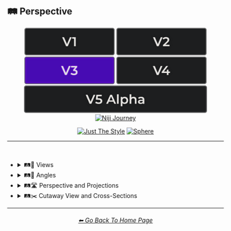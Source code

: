 <h2>🛤️ Perspective</h2>

<div align="center">

[<img src="/Images/Repo_Parts/Buttons/Version_Buttons/button_version_V1_inactive.webp?raw=true" alt="MidJourney V1" height="64" />](/Pages/MJ_V1/Style_Pages/Sphere/Perspective.md)
[<img src="/Images/Repo_Parts/Buttons/Version_Buttons/button_version_V2_inactive.webp?raw=true" alt="MidJourney V2" height="64" />](/Pages/MJ_V2/Style_Pages/Sphere/Perspective.md)
[<img src="/Images/Repo_Parts/Buttons/Version_Buttons/button_version_V3_active.webp?raw=true" alt="MidJourney V3" height="64" />](/Pages/MJ_V3/Style_Pages/Sphere/Perspective.md)
[<img src="/Images/Repo_Parts/Buttons/Version_Buttons/button_version_V4_inactive.webp?raw=true" alt="MidJourney V4" height="64" />](/Pages/MJ_V4/Style_Pages/Just_The_Style/Perspective.md)
<br>
[<img src="/Images/Repo_Parts/Buttons/Version_Buttons/button_version_V5_Alpha_inactive_half.webp?raw=true" alt="MidJourney V5" height="64" />](/Pages/MJ_V5/Style_Pages/Just_The_Style/Perspective.md)
[<img src="/Images/Repo_Parts/Buttons/Version_Buttons/button_version_niji_inactive_half.webp?raw=true" alt="Niji Journey" height="64" />](/Pages/Niji_Journey/Niji_V4/Style_Pages/Perspective.md)

[<img src="/Images/Repo_Parts/Buttons/Image_Type_Buttons/button_just_the_style_inactive.webp?raw=true" alt="Just The Style" width="140.5" />](/Pages/MJ_V3/Style_Pages/Just_The_Style/Perspective.md)
[<img src="/Images/Repo_Parts/Buttons/Image_Type_Buttons/button_sphere_active.webp?raw=true" alt="Sphere" width="140.5" />](/Pages/MJ_V3/Style_Pages/Sphere/Perspective.md)

</div>

<hr>
<br>


- <details><summary>🛤️🔭 Views</summary><p><div align="center">

	| Top-View | Side-View | Satellite-View |
	| :-: | :-: | :-: |
	| <img src="/Images/MJ_V3/MidJourney_Styles_(sphere)/sphere_Top-View.webp?raw=true" width="256" /> | <img src="/Images/MJ_V3/MidJourney_Styles_(sphere)/sphere_Side-View.webp?raw=true" width="256" /> | <img src="/Images/MJ_V3/MidJourney_Styles_(sphere)/sphere_Satellite-View.webp?raw=true" width="256" /> |

	<br>
	
	| Worms-Eye View | Aerial View | View From an Airplane |
	| :-: | :-: | :-: |
	| <img src="/Images/MJ_V3/MidJourney_Styles_(sphere)/sphere_Worms-Eye_View.webp?raw=true" width="256" /> | <img src="/Images/MJ_V3/MidJourney_Styles_(sphere)/sphere_Aerial_View.webp?raw=true" width="256" /> | <img src="/Images/MJ_V3/MidJourney_Styles_(sphere)/Wave_12/sphere_View_From_an_Airplane.webp?raw=true" width="256" /> |

	<br>

	| Closeup | Closeup-View | Extreme Closeup |
	| :-: | :-: | :-: |
	| <img src="/Images/MJ_V3/MidJourney_Styles_(sphere)/sphere_Closeup.webp?raw=true" width="256" /> | <img src="/Images/MJ_V3/MidJourney_Styles_(sphere)/sphere_Closeup-View.webp?raw=true" width="256" /> | <img src="/Images/MJ_V3/MidJourney_Styles_(sphere)/Wave_11/sphere_Extreme_Closeup.webp?raw=true" width="256" /> |

	<br>

	| Wide Shot | Epic Wide Shot |
	| :-: | :-: |
	| <img src="/Images/MJ_V3/MidJourney_Styles_(sphere)/sphere_Wide_Shot.webp?raw=true" width="256" /> | <img src="/Images/MJ_V3/MidJourney_Styles_(sphere)/sphere_Epic_Wide_Shot.webp?raw=true" width="256" /> |
	
	<br>
	
	| Centered-Shot | Selfie |
	| :-: | :-: |
	| <img src="/Images/MJ_V3/MidJourney_Styles_(sphere)/Wave_10/sphere_Selfie.webp?raw=true" width="256" /> | <img src="/Images/MJ_V3/MidJourney_Styles_(sphere)/Wave_10/sphere_Centered-Shot.webp?raw=true" width="256" /> |
	
	<br>
	
	| First-Person | First-Person View | Field of View |
	| :-: | :-: | :-: |
	| <img src="/Images/MJ_V3/MidJourney_Styles_(sphere)/sphere_First-Person.webp?raw=true" width="256" /> | <img src="/Images/MJ_V3/MidJourney_Styles_(sphere)/sphere_First-Person_view.webp?raw=true" width="256" /> | <img src="/Images/MJ_V3/MidJourney_Styles_(sphere)/sphere_Field_of_View.webp?raw=true" width="256" /> |

	<br>
	
	| Third-Person | Third-Person View | Product-View |
	| :-: | :-: | :-: |
	| <img src="/Images/MJ_V3/MidJourney_Styles_(sphere)/sphere_Third-Person.webp?raw=true" width="256" /> | <img src="/Images/MJ_V3/MidJourney_Styles_(sphere)/sphere_Third-Person_View.webp?raw=true" width="256" /> | <img src="/Images/MJ_V3/MidJourney_Styles_(sphere)/sphere_Product-View.webp?raw=true" width="256" /> |

  </div></p></details>


- <details><summary>🛤️📐 Angles</summary><p><div align="center">

	| Low Angle | High Angle |
	| :-: | :-: |
	| <img src="/Images/MJ_V3/MidJourney_Styles_(sphere)/Wave_11/sphere_Low_Angle.webp?raw=true" width="256" /> | <img src="/Images/MJ_V3/MidJourney_Styles_(sphere)/Wave_11/sphere_High_Angle.webp?raw=true" width="256" /> |


  </div></p></details>


- <details><summary>🛤️🛣️ Perspective and Projections</summary><p><div align="center">

	| Perspective | Perspective Projection | Panini Projection |
	| :-: | :-: | :-: |
	| <img src="/Images/MJ_V3/MidJourney_Styles_(sphere)/sphere_Perspective.webp?raw=true" width="256" /> | <img src="/Images/MJ_V3/MidJourney_Styles_(sphere)/sphere_Perspective_Projection.webp?raw=true" width="256" /> | <img src="/Images/MJ_V3/MidJourney_Styles_(sphere)/sphere_Panini_Projection.webp?raw=true" width="256" /> | 
	
	<br>

	| Miniature Faking | Brenizer Method |
	| :-: | :-: |
	| <img src="/Images/MJ_V3/MidJourney_Styles_(sphere)/sphere_Miniature_Faking.webp?raw=true" width="256" /> | <img src="/Images/MJ_V3/MidJourney_Styles_(sphere)/sphere_Brenizer_Method.webp?raw=true" width="256" /> |

	<br>
	
	| Forced Perspective | Aerial Perspective |
	| :-: | :-: |
	| <img src="/Images/MJ_V3/MidJourney_Styles_(sphere)/Wave_14/sphere_Forced_Perspective.webp?raw=true" width="256" /> | <img src="/Images/MJ_V3/MidJourney_Styles_(sphere)/Wave_14/sphere_Aerial_Perspective.webp?raw=true" width="256" /> |
	
	<br>

	| Isometric |
	| :-: |
	| <img src="/Images/MJ_V3/MidJourney_Styles_(sphere)/sphere_Isometric.webp?raw=true" width="256" /> |

	<br>
	
	| Orthographic | Multiview Projection |
	| :-: | :-: |
	| <img src="/Images/MJ_V3/MidJourney_Styles_(sphere)/sphere_Orthographic.webp?raw=true" width="256" /> | <img src="/Images/MJ_V3/MidJourney_Styles_(sphere)/sphere_Multiview_Projection.webp?raw=true" width="256" /> |

	<br>

	| Axonometric | Axonometric Projection |
	| :-: | :-: |
	| <img src="/Images/MJ_V3/MidJourney_Styles_(sphere)/Wave_10/sphere_Axonometric.webp?raw=true" width="256" /> | <img src="/Images/MJ_V3/MidJourney_Styles_(sphere)/sphere_Axonometric_Projection.webp?raw=true" width="256" /> |

	<br>
	
	| Dimetric Projection | Trimetric Projection |
	| :-: | :-: |
	| <img src="/Images/MJ_V3/MidJourney_Styles_(sphere)/sphere_Dimetric_Projection.webp?raw=true" width="256" /> | <img src="/Images/MJ_V3/MidJourney_Styles_(sphere)/sphere_Trimetric_Projection.webp?raw=true" width="256" /> |
	
	<br>
	
	| Parallel Projection | Oblique Projection |
	| :-: | :-: |
	| <img src="/Images/MJ_V3/MidJourney_Styles_(sphere)/sphere_Parallel_Projection.webp?raw=true" width="256" /> | <img src="/Images/MJ_V3/MidJourney_Styles_(sphere)/sphere_Oblique_Projection.webp?raw=true" width="256" /> |

	<br>

	| Anamorphosis | Accelerated Perspective | Linear Perspective |
	| :-: | :-: | :-: |
	| <img src="/Images/MJ_V3/MidJourney_Styles_(sphere)/Wave_14/sphere_Anamorphosis.webp?raw=true" width="256" /> | <img src="/Images/MJ_V3/MidJourney_Styles_(sphere)/sphere_Accelerated_Perspective.webp?raw=true" width="256" /> | <img src="/Images/MJ_V3/MidJourney_Styles_(sphere)/sphere_Linear_Perspective.webp?raw=true" width="256" /> |

	<br>
	
	| One-Point Perspective | Two-Point Perspective | Three-Point Perspective |
	| :-: | :-: | :-: |
	| <img src="/Images/MJ_V3/MidJourney_Styles_(sphere)/sphere_One-Point_Perspective.webp?raw=true" width="256" /> | <img src="/Images/MJ_V3/MidJourney_Styles_(sphere)/sphere_Two-Point_Perspective.webp?raw=true" width="256" /> | <img src="/Images/MJ_V3/MidJourney_Styles_(sphere)/sphere_Three-Point_Perspective.webp?raw=true" width="256" /> |
	
	<br>

	| Curvilinear Perspective |
	| :-: |
	| <img src="/Images/MJ_V3/MidJourney_Styles_(sphere)/sphere_Curvilinear_Perspective.webp?raw=true" width="256" /> |

	<br>

	| Cylindrical Perspective |
	| :-: |
	| <img src="/Images/MJ_V3/MidJourney_Styles_(sphere)/sphere_Cylindrical_Perspective.webp?raw=true" width="256" /> |

	<br>
	
	| Reverse Perspective | Inverse Perspective | Inverted Perspective |
	| :-: | :-: | :-: |
	| <img src="/Images/MJ_V3/MidJourney_Styles_(sphere)/sphere_Reverse_Perspective.webp?raw=true" width="256" /> | <img src="/Images/MJ_V3/MidJourney_Styles_(sphere)/sphere_Inverse_Perspective.webp?raw=true" width="256" /> | <img src="/Images/MJ_V3/MidJourney_Styles_(sphere)/sphere_Inverted_Perspective.webp?raw=true" width="256" /> |
	
	<br>
	
	| Divergent Perspective |
	| :-: |
	| <img src="/Images/MJ_V3/MidJourney_Styles_(sphere)/sphere_Divergent_Perspective.webp?raw=true" width="256" /> |

  </div></p></details>


- <details><summary>🛤️✂️ Cutaway View and Cross-Sections</summary><p><div align="center">

	| Cross-Section |
	| :-: |
	| <img src="/Images/MJ_V3/MidJourney_Styles_(sphere)/sphere_Cross-Section.webp?raw=true" width="256" /> |
	
	<br>
	
	| Cutaway | Cutaway-View | Cutaway Drawing |
	| :-: | :-: | :-: |
	| <img src="/Images/MJ_V3/MidJourney_Styles_(sphere)/sphere_Cutaway.webp?raw=true" width="256" /> | <img src="/Images/MJ_V3/MidJourney_Styles_(sphere)/sphere_Cutaway-View.webp?raw=true" width="256" /> | <img src="/Images/MJ_V3/MidJourney_Styles_(sphere)/sphere_Cutaway_Drawing.webp?raw=true" width="256" /> |
	
	<br>
	
	| Exploded-View | Exploded-View Drawing |
	| :-: | :-: |
	| <img src="/Images/MJ_V3/MidJourney_Styles_(sphere)/sphere_Exploded-View.webp?raw=true" width="256" /> | <img src="/Images/MJ_V3/MidJourney_Styles_(sphere)/sphere_Exploded-View_Drawing.webp?raw=true" width="256" /> |

  </div></p></details>


<hr><!--------------->
<div align="center">
<h6><a href="/README.md">⬅ Go Back To Home Page</a></h6>
</div>